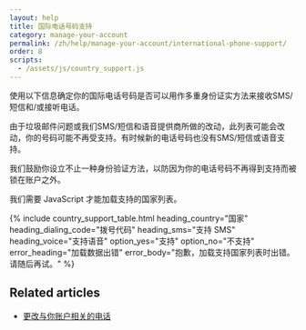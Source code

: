 ```yaml
---
layout: help
title: 国际电话号码支持
category: manage-your-account
permalink: /zh/help/manage-your-account/international-phone-support/
order: 8
scripts:
  - /assets/js/country_support.js
---
```

使用以下信息确定你的国际电话号码是否可以用作多重身份证实方法来接收SMS/短信和/或接听电话。

由于垃圾邮件问题或我们SMS/短信和语音提供商所做的改动，此列表可能会改动，你的号码可能不再受支持。有时候新的电话号码也没有SMS/短信或语音支持。

我们鼓励你设立不止一种身份验证方法，以防因为你的电话号码不再得到支持而被锁在账户之外。

<noscript>
  我们需要 JavaScript 才能加载支持的国家列表。
</noscript>


{% include country_support_table.html
           heading_country="国家"
           heading_dialing_code="拨号代码"
           heading_sms="支持 SMS"
           heading_voice="支持语音"
           option_yes="支持"
           option_no="不支持"
           error_heading="加载数据出错"
           error_body="抱歉，加载支持国家列表时出错。请随后再试。" %}

## Related articles

* [更改与你账户相关的电话](/zh/help/manage-your-account/change-your-phone-number/)
